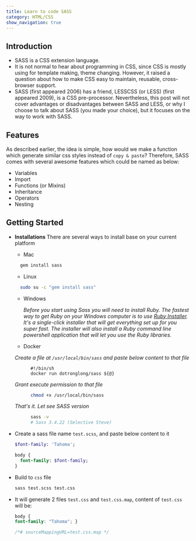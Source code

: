 ```yaml
---
title: Learn to code SASS
category: HTML/CSS
show_navigation: true
---
```


## Introduction
- SASS is a CSS extension language.
- It is not normal to hear about programming in CSS, since CSS is mostly using for
template making, theme changing. However, it raised a question about how to make CSS easy
to maintain, reusable, cross-browser support.
- SASS (first appeared 2006) has a friend, LESSCSS (or LESS) (first appeared 2009), is a CSS pre-processor.
Nevertheless, this post will not cover advantages or disadvantages between SASS and LESS, or why I choose to
talk about SASS (you made your choice), but it focuses on the way to work with SASS.

## Features

As described earlier, the idea is simple, how would we make a function which generate similar
css styles instead of `copy & paste`? Therefore, SASS comes with several awesome features which could
be named as below:
- Variables
- Import
- Functions (or Mixins)
- Inheritance
- Operators
- Nesting

## Getting Started

- **Installations** There are several ways to install base on your current platform

  + Mac

  ```sh
    gem install sass
  ```

  + Linux

  ```sh
    sudo su -c "gem install sass"
  ```

  + Windows

    _Before you start using Sass you will need to install Ruby. The fastest way to get
    Ruby on your Windows computer is to use [Ruby Installer](http://rubyinstaller.org/). It's a single-click installer
    that will get everything set up for you super fast.
    The installer will also install a Ruby command line powershell application that
    will let you use the Ruby libraries._

  + Docker

  _Create a file at `/usr/local/bin/sass` and paste below content to that file_

  ```
        #!/bin/sh
        docker run dotronglong/sass ${@}
  ```

    _Grant execute permission to that file_

  ```sh
        chmod +x /usr/local/bin/sass
  ```

    _That's it. Let see SASS version_

  ```sh
        sass -v
        # Sass 3.4.22 (Selective Steve)
  ```  

- Create a sass file name `test.scss`, and paste below content to it

  ```sass
  $font-family: 'Tahoma';

  body {
    font-family: $font-family;
  }
  ```

- Build to `css` file

  ```sh
  sass test.scss test.css
  ```

- It will generate 2 files `test.css` and `test.css.map`, content of `test.css` will be:

  ```css
  body {
  font-family: "Tahoma"; }

  /*# sourceMappingURL=test.css.map */
  ```
